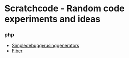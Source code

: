 # Scratchcode - Random code experiments and ideas

### php

- [Simpledebuggerusinggenerators](php/SimpleDebuggerUsingGenerators.php)
- [Fiber](php/Fiber.php)

